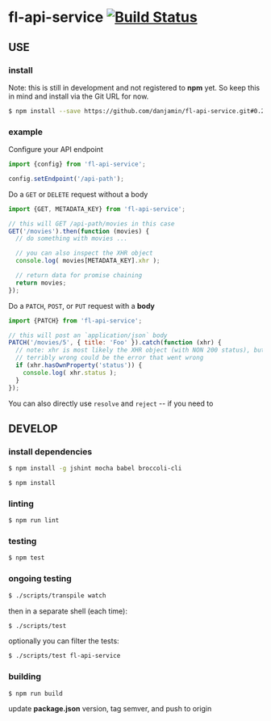 # fl-api-service [![Build Status](https://travis-ci.org/danjamin/fl-api-service.svg)](https://travis-ci.org/danjamin/fl-api-service)

## USE

### install

Note: this is still in development and not registered to **npm** yet.
      So keep this in mind and install via the Git URL for now.

```sh
$ npm install --save https://github.com/danjamin/fl-api-service.git#0.2.0
```

### example

Configure your API endpoint

```js
import {config} from 'fl-api-service';

config.setEndpoint('/api-path');
```

Do a `GET` or `DELETE` request without a body

```js
import {GET, METADATA_KEY} from 'fl-api-service';

// this will GET /api-path/movies in this case
GET('/movies').then(function (movies) {
  // do something with movies ...

  // you can also inspect the XHR object
  console.log( movies[METADATA_KEY].xhr );

  // return data for promise chaining
  return movies;
});
```

Do a `PATCH`, `POST`, or `PUT` request with a **body**

```js
import {PATCH} from 'fl-api-service';

// this will post an `application/json` body
PATCH('/movies/5', { title: 'Foo' }).catch(function (xhr) {
  // note: xhr is most likely the XHR object (with NON 200 status), but if something went
  // terribly wrong could be the error that went wrong
  if (xhr.hasOwnProperty('status')) {
    console.log( xhr.status );
  }
});
```

You can also directly use `resolve` and `reject` -- if you need to

## DEVELOP

### install dependencies

```sh
$ npm install -g jshint mocha babel broccoli-cli
```

```sh
$ npm install
```

### linting

```sh
$ npm run lint
```

### testing

```sh
$ npm test
```

### ongoing testing

```sh
$ ./scripts/transpile watch
```

then in a separate shell (each time):

```sh
$ ./scripts/test
```

optionally you can filter the tests:

```sh
$ ./scripts/test fl-api-service
```

### building

```sh
$ npm run build
```

update **package.json** version, tag semver, and push to origin

